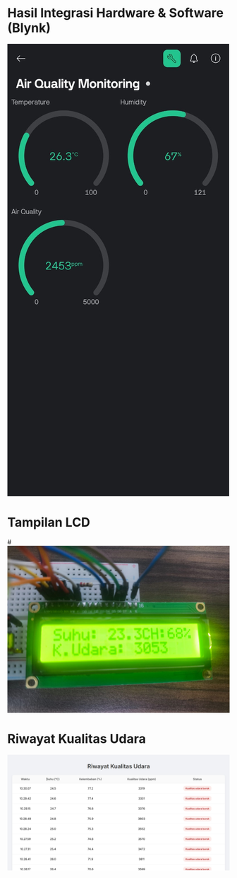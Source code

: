 # Hasil Integrasi Hardware & Software (Blynk)

![Integrasi Hardware & Software (Blynk)](../../images/Integrasi.jpeg)

# Tampilan LCD

#![Tampilan LCD](../../images/LCD.jpeg)


# Riwayat Kualitas Udara

![Riwayat Kualitas Udara](../../images/Riwayat.jpg)
